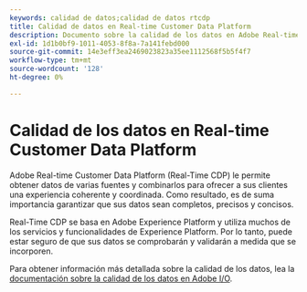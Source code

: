 ```yaml
---
keywords: calidad de datos;calidad de datos rtcdp
title: Calidad de datos en Real-time Customer Data Platform
description: Documento sobre la calidad de los datos en Adobe Real-time Customer Data Platform
exl-id: 1d1b0bf9-1011-4053-8f8a-7a141febd000
source-git-commit: 14e3eff3ea2469023823a35ee1112568f5b5f4f7
workflow-type: tm+mt
source-wordcount: '128'
ht-degree: 0%

---
```


# Calidad de los datos en Real-time Customer Data Platform

Adobe Real-time Customer Data Platform (Real-Time CDP) le permite obtener datos de varias fuentes y combinarlos para ofrecer a sus clientes una experiencia coherente y coordinada. Como resultado, es de suma importancia garantizar que sus datos sean completos, precisos y concisos.

Real-Time CDP se basa en Adobe Experience Platform y utiliza muchos de los servicios y funcionalidades de Experience Platform. Por lo tanto, puede estar seguro de que sus datos se comprobarán y validarán a medida que se incorporen.

Para obtener información más detallada sobre la calidad de los datos, lea la [documentación sobre la calidad de los datos en Adobe I/O](../../ingestion/quality/overview.md).
